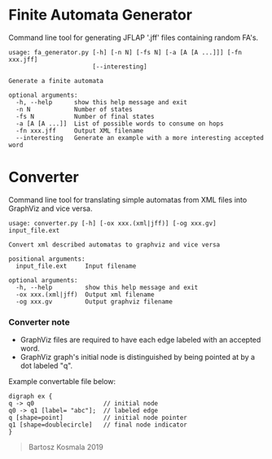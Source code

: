 # Finite Automata Generator
Command line tool for generating JFLAP  '.jff' files containing random FA's.
```
usage: fa_generator.py [-h] [-n N] [-fs N] [-a [A [A ...]]] [-fn xxx.jff]
                       [--interesting]

Generate a finite automata

optional arguments:
  -h, --help      show this help message and exit
  -n N            Number of states
  -fs N           Number of final states
  -a [A [A ...]]  List of possible words to consume on hops
  -fn xxx.jff     Output XML filename
  --interesting   Generate an example with a more interesting accepted word
```
# Converter
Command line tool for translating simple automatas from XML files into GraphViz and vice versa.
```
usage: converter.py [-h] [-ox xxx.(xml|jff)] [-og xxx.gv] input_file.ext

Convert xml described automatas to graphviz and vice versa

positional arguments:
  input_file.ext     Input filename

optional arguments:
  -h, --help         show this help message and exit
  -ox xxx.(xml|jff)  Output xml filename
  -og xxx.gv         Output graphviz filename
```
### Converter note
- GraphViz files are required to have each edge labeled with an accepted word.
- GraphViz graph's initial node is distinguished by being pointed at by a dot labeled "q".

Example convertable file below:
```ex.gv
digraph ex {
q -> q0                   // initial node
q0 -> q1 [label= "abc"];  // labeled edge
q [shape=point]           // initial node pointer
q1 [shape=doublecircle]   // final node indicator
}
```


> Bartosz Kosmala 2019
